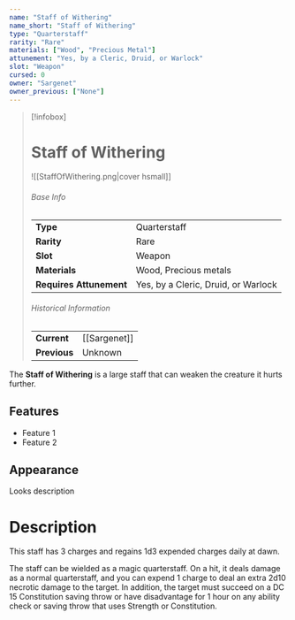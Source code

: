```yaml
---
name: "Staff of Withering"
name_short: "Staff of Withering"
type: "Quarterstaff"
rarity: "Rare"
materials: ["Wood", "Precious Metal"]
attunement: "Yes, by a Cleric, Druid, or Warlock"
slot: "Weapon"
cursed: 0
owner: "Sargenet"
owner_previous: ["None"]
---
```

> [!infobox]  
> # Staff of Withering
> ![[StaffOfWithering.png|cover hsmall]]
> ###### Base Info
> | | |
> |---|---|
> | **Type** | Quarterstaff |
> | **Rarity** | Rare |
> | **Slot** | Weapon |
> | **Materials** | Wood, Precious metals |
> | **Requires Attunement** | Yes, by a Cleric, Druid, or Warlock |
> ###### Historical Information
> | | |
> |---|---|
> | **Current** | [[Sargenet]] |
> | **Previous** | Unknown |

The **Staff of Withering** is a large staff that can weaken the creature it hurts further.
## Features
- Feature 1
- Feature 2
## Appearance
Looks description
# Description
This staff has 3 charges and regains 1d3 expended charges daily at dawn.  
  
The staff can be wielded as a magic quarterstaff. On a hit, it deals damage as a normal quarterstaff, and you can expend 1 charge to deal an extra 2d10 necrotic damage to the target. In addition, the target must succeed on a DC 15 Constitution saving throw or have disadvantage for 1 hour on any ability check or saving throw that uses Strength or Constitution.